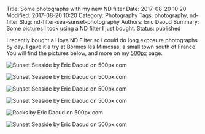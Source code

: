 Title: Some photographs with my new ND filter
Date: 2017-08-20 10:20
Modified: 2017-08-20 10:20
Category: Photography
Tags: photography, nd-filter
Slug: nd-filter-sea-sunset-photography
Authors: Eric Daoud
Summary: Some pictures I took using a ND filter I just bought.
Status: published

I recently bought a Hoya ND Filter so I could do long exposure photographs by day. I gave it a try at Bormes les Mimosas, a small town south of France. You will find the pictures below, and more on my [500px](https://500px.com/ericda) page.

<div class='pixels-photo'>
  <p>
    <img src='https://drscdn.500px.org/photo/223916281/m%3D900/v2?user_id=17277279&webp=true&sig=2c007296915ab9c32929d4b33fbf90c64e8f9c4a126ef84df1e4fd7b696ddea4' alt='Sunset Seaside by Eric Daoud on 500px.com'>
  </p>
  <a href='https://500px.com/photo/223916281/sunset-seaside-by-eric-daoud' alt='Sunset Seaside by Eric Daoud on 500px.com'></a>
</div>
<script type='text/javascript' src='https://500px.com/embed.js'></script>


<div class='pixels-photo'>
  <p>
    <img src='https://drscdn.500px.org/photo/223916181/m%3D900/v2?user_id=17277279&webp=true&sig=7ad01495b8fc7973fd79647916075c605f8d4e8dc48a55ad35394c106a53533e' alt='Sunset Seaside by Eric Daoud on 500px.com'>
  </p>
  <a href='https://500px.com/photo/223916181/sunset-seaside-by-eric-daoud' alt='Sunset Seaside by Eric Daoud on 500px.com'></a>
</div>
<script type='text/javascript' src='https://500px.com/embed.js'></script>


<div class='pixels-photo'>
  <p>
    <img src='https://drscdn.500px.org/photo/223916071/m%3D900/v2?user_id=17277279&webp=true&sig=2c25565f621192f9543f1a2cdc4c0ecfc1c4e07d5826f7346342f3bbe1ed7f23' alt='Sunset Seaside by Eric Daoud on 500px.com'>
  </p>
  <a href='https://500px.com/photo/223916071/sunset-seaside-by-eric-daoud' alt='Sunset Seaside by Eric Daoud on 500px.com'></a>
</div>
<script type='text/javascript' src='https://500px.com/embed.js'></script>


<div class='pixels-photo'>
  <p>
    <img src='https://drscdn.500px.org/photo/223915969/m%3D900/v2?user_id=17277279&webp=true&sig=aed9a05d17f3b38c2ad7f91ced798f34966187d82644740024ad4b7a4e0ed1c6' alt='Sunset Seaside by Eric Daoud on 500px.com'>
  </p>
  <a href='https://500px.com/photo/223915969/sunset-seaside-by-eric-daoud' alt='Sunset Seaside by Eric Daoud on 500px.com'></a>
</div>
<script type='text/javascript' src='https://500px.com/embed.js'></script>


<div class='pixels-photo'>
  <p>
    <img src='https://drscdn.500px.org/photo/223915859/m%3D900/v2?user_id=17277279&webp=true&sig=b0374438e4c0242c12f85d936aa12ed3eee53e373ac626ab56b6933a3f1a3890' alt='Rocks by Eric Daoud on 500px.com'>
  </p>
  <a href='https://500px.com/photo/223915859/rocks-by-eric-daoud' alt='Rocks by Eric Daoud on 500px.com'></a>
</div>
<script type='text/javascript' src='https://500px.com/embed.js'></script>


<div class='pixels-photo'>
  <p>
    <img src='https://drscdn.500px.org/photo/223915745/m%3D900/v2?user_id=17277279&webp=true&sig=5466952a0ffed91590a483e74e5c19919afe6db62f5283fe9cd546efde9ee0a7' alt='Sunset Seaside by Eric Daoud on 500px.com'>
  </p>
  <a href='https://500px.com/photo/223915745/sunset-seaside-by-eric-daoud' alt='Sunset Seaside by Eric Daoud on 500px.com'></a>
</div>
<script type='text/javascript' src='https://500px.com/embed.js'></script>